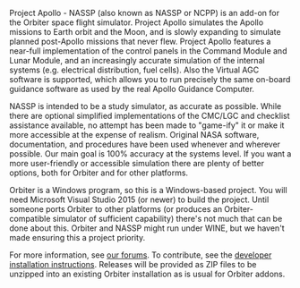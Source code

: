 Project Apollo - NASSP (also known as NASSP or NCPP) is an add-on for 
the Orbiter space flight simulator. Project Apollo simulates the Apollo 
missions to Earth orbit and the Moon, and is slowly expanding to 
simulate planned post-Apollo missions that never flew. Project Apollo 
features a near-full implementation of the control panels in the Command 
Module and Lunar Module, and an increasingly accurate simulation of the 
internal systems (e.g. electrical distribution, fuel cells). Also the 
Virtual AGC software is supported, which allows you to run precisely the 
same on-board guidance software as used by the real Apollo Guidance 
Computer.

NASSP is intended to be a study simulator, as accurate as possible. 
While there are optional simplified implementations of the CMC/LGC and 
checklist assistance available, no attempt has been made to "game-ify" 
it or make it more accessible at the expense of realism. Original NASA 
software, documentation, and procedures have been used whenever and 
wherever possible. Our main goal is 100% accuracy at the systems level. 
If you want a more user-friendly or accessible simulation there are 
plenty of better options, both for Orbiter and for other platforms.

Orbiter is a Windows program, so this is a Windows-based project. You 
will need Microsoft Visual Studio 2015 (or newer) to build the project. 
Until someone ports Orbiter to other platforms (or produces an 
Orbiter-compatible simulator of sufficient capability) there's not much
that can be done about this. Orbiter and NASSP might run under WINE,
but we haven't made ensuring this a project priority.

For more information, see [our forums].
To contribute, see the [developer installation instructions].
Releases will be provided as ZIP files to be unzipped into an existing 
Orbiter installation as is usual for Orbiter addons.

[our forums]: http://www.ibiblio.org/mscorbit/mscforum/index.php
[developer installation instructions]: http://www.ibiblio.org/mscorbit/mscforum/index.php?topic=2864
